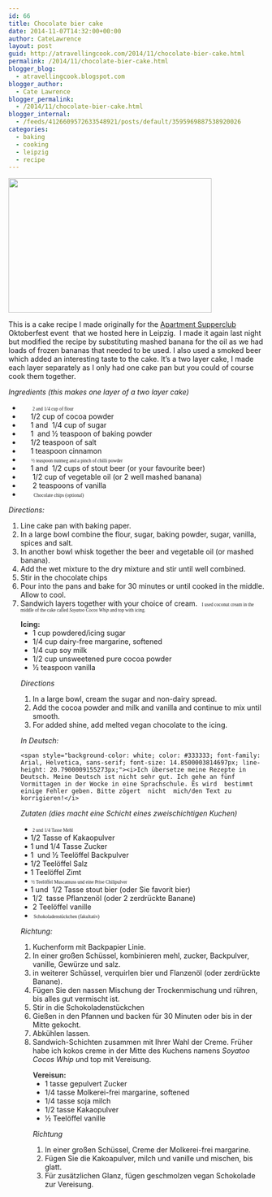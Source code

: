 ```yaml
---
id: 66
title: Chocolate bier cake
date: 2014-11-07T14:32:00+00:00
author: CateLawrence
layout: post
guid: http://atravellingcook.com/2014/11/chocolate-bier-cake.html
permalink: /2014/11/chocolate-bier-cake.html
blogger_blog:
  - atravellingcook.blogspot.com
blogger_author:
  - Cate Lawrence
blogger_permalink:
  - /2014/11/chocolate-bier-cake.html
blogger_internal:
  - /feeds/4126609572633548921/posts/default/3595969887538920026
categories:
  - baking
  - cooking
  - leipzig
  - recipe
---
```


  <a  href="http://4.bp.blogspot.com/-Zj6zwxM3R7o/VFzGKEY-JtI/AAAAAAAAJz8/xGl9NquuH9M/s1600/15707833596_880089271a_k.jpg"><img src="http://4.bp.blogspot.com/-Zj6zwxM3R7o/VFzGKEY-JtI/AAAAAAAAJz8/xGl9NquuH9M/s1600/15707833596_880089271a_k.jpg" alt="" width="400" height="265" border="0" /></a>









  This is a cake recipe I made originally for the <a href="http://www.apartmentsupperclubleipzig.com/">Apartment Supperclub</a> Oktoberfest event  that we hosted here in Leipzig.  I made it again last night but modified the recipe by substituting mashed banana for the oil as we had loads of frozen bananas that needed to be used. I also used a smoked beer which added an interesting taste to the cake. It&#8217;s a two layer cake, I made each layer separately as I only had one cake pan but you could of course cook them together.











  <i>Ingredients </i><i>(this makes one layer of a two layer cake)</i>


  * <span style="font-family: Symbol; text-indent: -18pt;"><span style="font-family: 'Times New Roman'; font-size: 7pt; font-stretch: normal;">          <span style="text-indent: -18pt;">2 and 1/4 cup of flour
  * <span style="text-indent: -18pt;">     1/2 cup of cocoa powder
  * <span style="text-indent: -18pt;">     1 and <span style="text-indent: -18pt;"> <span style="text-indent: -18pt;">1/4 cup of sugar
  * <span style="text-indent: -18pt;">     1 <span style="text-indent: -18pt;"> and<span style="text-indent: -18pt;"> ½ teaspoon of baking powder
  * <span style="text-indent: -18pt;">     1/2 teaspoon of salt
  * <span style="text-indent: -18pt;">     1 teaspoon cinnamon
  * <span style="font-family: Symbol; text-indent: -18pt;"><span style="font-family: 'Times New Roman'; font-size: 7pt; font-stretch: normal;">         <span style="text-indent: -18pt;">½ teaspoon nutmeg and a pinch of chilli powder
  * <span style="text-indent: -18pt;">     1 and  1/2 cups of stout beer (or your favourite beer)
  * <span style="text-indent: -18pt;">      1/2 cup of vegetable oil (or 2 well mashed banana)
  * <span style="text-indent: -18pt;">      2 teaspoons of vanilla
  * <span style="font-family: Symbol; text-indent: -18pt;"><span style="font-family: 'Times New Roman'; font-size: 7pt; font-stretch: normal;">           <span style="text-indent: -18pt;">Chocolate chips (optional)

<span style="text-indent: -18pt;"><i>Directions:</i>

  1. Line cake pan with baking paper.
  2. In a large bowl combine the flour, sugar, baking powder, sugar, vanilla, spices and salt.
  3. In another bowl whisk together the beer and vegetable oil (or mashed banana).
  4. Add the wet mixture to the dry mixture and stir until well combined.
  5. Stir in the chocolate chips
  6. Pour into the pans and bake for 30 minutes or until cooked in the middle. Allow to cool.
  7. Sandwich layers together with your choice of cream. <span style="text-indent: -18pt;"><span style="font-family: 'Times New Roman'; font-size: 7pt; font-stretch: normal;">  <span style="text-indent: -18pt;">I used coconut cream in the middle of the cake called <i>Soyatoo Cocos Whip </i>and top with icing. 

<div style="margin-left: 18.0pt;">
  <b style="mso-bidi-font-weight: normal;"><span style="color: #333333; mso-bidi-font-family: 'Times New Roman';">Icing:</b>


<ul style="margin-top: 0cm;" type="disc">
  <li style="mso-list: l3 level1 lfo1; tab-stops: list 36.0pt;">
    1 cup powdered/icing sugar
  </li>
  <li style="mso-list: l3 level1 lfo1; tab-stops: list 36.0pt;">
    1/4 cup dairy-free margarine, softened
  </li>
  <li style="mso-list: l3 level1 lfo1; tab-stops: list 36.0pt;">
    1/4 cup soy milk
  </li>
  <li style="mso-list: l3 level1 lfo1; tab-stops: list 36.0pt;">
    1/2 cup unsweetened pure cocoa powder
  </li>
  <li style="mso-list: l3 level1 lfo1; tab-stops: list 36.0pt;">
    ½ teaspoon vanilla
  </li>
</ul>


  <i>Directions</i>


  1. In a large bowl, cream the sugar and non-dairy spread.
  2. Add the cocoa powder and milk and vanilla and continue to mix until smooth.
  3. For added shine, add melted vegan chocolate to the icing.





  <i>In Deutsch:</i>



  
    <span style="background-color: white; color: #333333; font-family: Arial, Helvetica, sans-serif; font-size: 14.8500003814697px; line-height: 20.7900009155273px;"><i>Ich übersetze meine Rezepte in Deutsch. Meine Deutsch ist nicht sehr gut. Ich gehe an fünf Vormittagen in der Wocke in eine Sprachschule. Es wird  bestimmt einige Fehler geben. Bitte zögert  nicht  mich/den Text zu korrigieren!</i>
  



  <i>Zutaten (dies macht eine Schicht eines zweischichtigen Kuchen)</i>





<div style="mso-list: l0 level1 lfo2; text-indent: -18.0pt;">


  * <span style="font-family: Symbol; text-indent: -18pt;"><span style="font-family: 'Times New Roman'; font-size: 7pt; font-stretch: normal;">          <span style="text-indent: -18pt;">2 und 1/4 Tasse Mehl
  * <span style="text-indent: -18pt;">     1/2 Tasse of Kakaopulver
  * <span style="text-indent: -18pt;">     1 und<span style="text-indent: -18pt;"> <span style="text-indent: -18pt;">1/4 Tasse Zucker
  * <span style="text-indent: -18pt;">     1 <span style="text-indent: -18pt;"> und<span style="text-indent: -18pt;"> ½ Teelöffel Backpulver
  * <span style="text-indent: -18pt;">     1/2 Teelöffel Salz
  * <span style="text-indent: -18pt;">     1 Teelöffel Zimt
  * <span style="font-family: Symbol; text-indent: -18pt;"><span style="font-family: 'Times New Roman'; font-size: 7pt; font-stretch: normal;">         <span style="text-indent: -18pt;">½ Teelöffel Muscatnuss und eine Prise Chilipulver
  * <span style="text-indent: -18pt;">     1 und  1/2 Tasse stout bier (oder Sie favorit bier)
  * <span style="text-indent: -18pt;">      1/2  tasse Pflanzenöl (oder 2 zerdrückte Banane)
  * <span style="text-indent: -18pt;">      2 Teelöffel vanille
  * <span style="font-family: Symbol; text-indent: -18pt;"><span style="font-family: 'Times New Roman'; font-size: 7pt; font-stretch: normal;">           <span style="text-indent: -18pt;"><span style="font-family: Times New Roman;">Schokoladenstückchen (fakultativ)

<div style="text-indent: -24px;">
  <div style="text-indent: 0px;">
    <span style="text-indent: -18pt;"><i>Richtung:</i>
  
  
  <ol style="text-indent: 0px;">
    <li>
      Kuchenform mit Backpapier Linie.
    </li>
    <li>
      In einer großen Schüssel, kombinieren mehl, zucker, Backpulver, vanille, Gewürze und salz.
    </li>
    <li>
      in weiterer Schüssel, verquirlen bier und Flanzenöl (oder zerdrückte Banane).
    </li>
    <li>
      Fügen Sie den nassen Mischung der Trockenmischung und rühren, bis alles gut vermischt ist.
    </li>
    <li>
      Stir in die Schokoladenstückchen
    </li>
    <li>
      Gießen in den Pfannen und backen für 30 Minuten oder bis in der Mitte gekocht.
    </li>
    <li>
      Abkühlen lassen.
    </li>
    <li>
      <span style="text-indent: -18pt;">Sandwich-Schichten zusammen mit Ihrer Wahl der Creme. Früher habe ich kokos creme in der Mitte des Kuchens namens <i>Soyatoo Cocos Whip u</i>nd top mit Vereisung. 
    </li>
  </ol>
  
  <div style="margin-left: 18pt; text-indent: 0px;">
    <b style="mso-bidi-font-weight: normal;"><span style="color: #333333; mso-bidi-font-family: 'Times New Roman';">Vereisun:</b>
  
  
  <ul style="margin-top: 0cm; text-indent: 0px;" type="disc">
    <li style="mso-list: l3 level1 lfo1; tab-stops: list 36.0pt;">
      1 tasse gepulvert Zucker
    </li>
    <li style="mso-list: l3 level1 lfo1; tab-stops: list 36.0pt;">
      1/4 tasse Molkerei-frei margarine, softened
    </li>
    <li style="mso-list: l3 level1 lfo1; tab-stops: list 36.0pt;">
      1/4 tasse soja milch
    </li>
    <li style="mso-list: l3 level1 lfo1; tab-stops: list 36.0pt;">
      1/2 tasse Kakaopulver
    </li>
    <li style="mso-list: l3 level1 lfo1; tab-stops: list 36.0pt;">
      ½ Teelöffel vanille
    </li>
  </ul>
  
  <div style="text-indent: 0px;">
    <i>Richtung</i>
  
  
  <ol style="text-indent: 0px;">
    <li>
      In einer großen Schüssel, Creme der Molkerei-frei margarine.
    </li>
    <li>
      Fügen Sie die Kakoapulver, milch und vanille und mischen, bis glatt.
    </li>
    <li>
      Für zusätzlichen Glanz, fügen geschmolzen vegan Schokolade zur Vereisung.
    </li>
  </ol>


<!-- [if gte mso 9]><xml> <o:OfficeDocumentSettings>  <o:AllowPNG/> </o:OfficeDocumentSettings></xml><![endif]-->

<!-- [if gte mso 9]><xml> <w:WordDocument>  <w:View>Normal</w:View>  <w:Zoom>0</w:Zoom>  <w:TrackMoves/>  <w:TrackFormatting/>  <w:PunctuationKerning/>  <w:ValidateAgainstSchemas/>  <w:SaveIfXMLInval>false</w:SaveIfXMLInvalid>  <w:IgnoreMixedContent>false</w:IgnoreMixedContent>  <w:AlwaysShowPlaceholderText>false</w:AlwaysShowPlaceholderText>  <w:DoNotPromoteQF/>  <w:LidThemeOther>EN-US</w:LidThemeOther>  <w:LidThemeAsian>JA</w:LidThemeAsian>  <w:LidThemeComplexScript>X-NONE</w:LidThemeComplexScript>  <w:Compatibility>   <w:BreakWrappedTables/>   <w:SnapToGridInCell/>   <w:WrapTextWithPunct/>   <w:UseAsianBreakRules/>   <w:DontGrowAutofit/>   <w:SplitPgBreakAndParaMark/>   <w:EnableOpenTypeKerning/>   <w:DontFlipMirrorIndents/>   <w:OverrideTableStyleHps/>   <w:UseFELayout/>  </w:Compatibility>  <m:mathPr>   <m:mathFont m:val="Cambria Math"/>   <m:brkBin m:val="before"/>   <m:brkBinSub m:val="&#45;-"/>   <m:smallFrac m:val="off"/>   <m:dispDef/>   <m:lMargin m:val="0"/>   <m:rMargin m:val="0"/>   <m:defJc m:val="centerGroup"/>   <m:wrapIndent m:val="1440"/>   <m:intLim m:val="subSup"/>   <m:naryLim m:val="undOvr"/>  </m:mathPr></w:WordDocument></xml><![endif]-->

<!-- [if gte mso 9]><xml> <w:LatentStyles DefLockedState="false" DefUnhideWhenUsed="true"   DefSemiHidden="true" DefQFormat="false" DefPriority="99"   LatentStyleCount="276">  <w:LsdException Locked="false" Priority="0" SemiHidden="false"    UnhideWhenUsed="false" QFormat="true" Name="Normal"/>  <w:LsdException Locked="false" Priority="9" SemiHidden="false"    UnhideWhenUsed="false" QFormat="true" Name="heading 1"/>  <w:LsdException Locked="false" Priority="9" QFormat="true" Name="heading 2"/>  <w:LsdException Locked="false" Priority="9" QFormat="true" Name="heading 3"/>  <w:LsdException Locked="false" Priority="9" QFormat="true" Name="heading 4"/>  <w:LsdException Locked="false" Priority="9" QFormat="true" Name="heading 5"/>  <w:LsdException Locked="false" Priority="9" QFormat="true" Name="heading 6"/>  <w:LsdException Locked="false" Priority="9" QFormat="true" Name="heading 7"/>  <w:LsdException Locked="false" Priority="9" QFormat="true" Name="heading 8"/>  <w:LsdException Locked="false" Priority="9" QFormat="true" Name="heading 9"/>  <w:LsdException Locked="false" Priority="39" Name="toc 1"/>  <w:LsdException Locked="false" Priority="39" Name="toc 2"/>  <w:LsdException Locked="false" Priority="39" Name="toc 3"/>  <w:LsdException Locked="false" Priority="39" Name="toc 4"/>  <w:LsdException Locked="false" Priority="39" Name="toc 5"/>  <w:LsdException Locked="false" Priority="39" Name="toc 6"/>  <w:LsdException Locked="false" Priority="39" Name="toc 7"/>  <w:LsdException Locked="false" Priority="39" Name="toc 8"/>  <w:LsdException Locked="false" Priority="39" Name="toc 9"/>  <w:LsdException Locked="false" Priority="35" QFormat="true" Name="caption"/>  <w:LsdException Locked="false" Priority="10" SemiHidden="false"    UnhideWhenUsed="false" QFormat="true" Name="Title"/>  <w:LsdException Locked="false" Priority="1" Name="Default Paragraph Font"/>  <w:LsdException Locked="false" Priority="11" SemiHidden="false"    UnhideWhenUsed="false" QFormat="true" Name="Subtitle"/>  <w:LsdException Locked="false" Priority="22" SemiHidden="false"    UnhideWhenUsed="false" QFormat="true" Name="Strong"/>  <w:LsdException Locked="false" Priority="20" SemiHidden="false"    UnhideWhenUsed="false" QFormat="true" Name="Emphasis"/>  <w:LsdException Locked="false" Priority="59" SemiHidden="false"    UnhideWhenUsed="false" Name="Table Grid"/>  <w:LsdException Locked="false" UnhideWhenUsed="false" Name="Placeholder Text"/>  <w:LsdException Locked="false" Priority="1" SemiHidden="false"    UnhideWhenUsed="false" QFormat="true" Name="No Spacing"/>  <w:LsdException Locked="false" Priority="60" SemiHidden="false"    UnhideWhenUsed="false" Name="Light Shading"/>  <w:LsdException Locked="false" Priority="61" SemiHidden="false"    UnhideWhenUsed="false" Name="Light List"/>  <w:LsdException Locked="false" Priority="62" SemiHidden="false"    UnhideWhenUsed="false" Name="Light Grid"/>  <w:LsdException Locked="false" Priority="63" SemiHidden="false"    UnhideWhenUsed="false" Name="Medium Shading 1"/>  <w:LsdException Locked="false" Priority="64" SemiHidden="false"    UnhideWhenUsed="false" Name="Medium Shading 2"/>  <w:LsdException Locked="false" Priority="65" SemiHidden="false"    UnhideWhenUsed="false" Name="Medium List 1"/>  <w:LsdException Locked="false" Priority="66" SemiHidden="false"    UnhideWhenUsed="false" Name="Medium List 2"/>  <w:LsdException Locked="false" Priority="67" SemiHidden="false"    UnhideWhenUsed="false" Name="Medium Grid 1"/>  <w:LsdException Locked="false" Priority="68" SemiHidden="false"    UnhideWhenUsed="false" Name="Medium Grid 2"/>  <w:LsdException Locked="false" Priority="69" SemiHidden="false"    UnhideWhenUsed="false" Name="Medium Grid 3"/>  <w:LsdException Locked="false" Priority="70" SemiHidden="false"    UnhideWhenUsed="false" Name="Dark List"/>  <w:LsdException Locked="false" Priority="71" SemiHidden="false"    UnhideWhenUsed="false" Name="Colorful Shading"/>  <w:LsdException Locked="false" Priority="72" SemiHidden="false"    UnhideWhenUsed="false" Name="Colorful List"/>  <w:LsdException Locked="false" Priority="73" SemiHidden="false"    UnhideWhenUsed="false" Name="Colorful Grid"/>  <w:LsdException Locked="false" Priority="60" SemiHidden="false"    UnhideWhenUsed="false" Name="Light Shading Accent 1"/>  <w:LsdException Locked="false" Priority="61" SemiHidden="false"    UnhideWhenUsed="false" Name="Light List Accent 1"/>  <w:LsdException Locked="false" Priority="62" SemiHidden="false"    UnhideWhenUsed="false" Name="Light Grid Accent 1"/>  <w:LsdException Locked="false" Priority="63" SemiHidden="false"    UnhideWhenUsed="false" Name="Medium Shading 1 Accent 1"/>  <w:LsdException Locked="false" Priority="64" SemiHidden="false"    UnhideWhenUsed="false" Name="Medium Shading 2 Accent 1"/>  <w:LsdException Locked="false" Priority="65" SemiHidden="false"    UnhideWhenUsed="false" Name="Medium List 1 Accent 1"/>  <w:LsdException Locked="false" UnhideWhenUsed="false" Name="Revision"/>  <w:LsdException Locked="false" Priority="34" SemiHidden="false"    UnhideWhenUsed="false" QFormat="true" Name="List Paragraph"/>  <w:LsdException Locked="false" Priority="29" SemiHidden="false"    UnhideWhenUsed="false" QFormat="true" Name="Quote"/>  <w:LsdException Locked="false" Priority="30" SemiHidden="false"    UnhideWhenUsed="false" QFormat="true" Name="Intense Quote"/>  <w:LsdException Locked="false" Priority="66" SemiHidden="false"    UnhideWhenUsed="false" Name="Medium List 2 Accent 1"/>  <w:LsdException Locked="false" Priority="67" SemiHidden="false"    UnhideWhenUsed="false" Name="Medium Grid 1 Accent 1"/>  <w:LsdException Locked="false" Priority="68" SemiHidden="false"    UnhideWhenUsed="false" Name="Medium Grid 2 Accent 1"/>  <w:LsdException Locked="false" Priority="69" SemiHidden="false"    UnhideWhenUsed="false" Name="Medium Grid 3 Accent 1"/>  <w:LsdException Locked="false" Priority="70" SemiHidden="false"    UnhideWhenUsed="false" Name="Dark List Accent 1"/>  <w:LsdException Locked="false" Priority="71" SemiHidden="false"    UnhideWhenUsed="false" Name="Colorful Shading Accent 1"/>  <w:LsdException Locked="false" Priority="72" SemiHidden="false"    UnhideWhenUsed="false" Name="Colorful List Accent 1"/>  <w:LsdException Locked="false" Priority="73" SemiHidden="false"    UnhideWhenUsed="false" Name="Colorful Grid Accent 1"/>  <w:LsdException Locked="false" Priority="60" SemiHidden="false"    UnhideWhenUsed="false" Name="Light Shading Accent 2"/>  <w:LsdException Locked="false" Priority="61" SemiHidden="false"    UnhideWhenUsed="false" Name="Light List Accent 2"/>  <w:LsdException Locked="false" Priority="62" SemiHidden="false"    UnhideWhenUsed="false" Name="Light Grid Accent 2"/>  <w:LsdException Locked="false" Priority="63" SemiHidden="false"    UnhideWhenUsed="false" Name="Medium Shading 1 Accent 2"/>  <w:LsdException Locked="false" Priority="64" SemiHidden="false"    UnhideWhenUsed="false" Name="Medium Shading 2 Accent 2"/>  <w:LsdException Locked="false" Priority="65" SemiHidden="false"    UnhideWhenUsed="false" Name="Medium List 1 Accent 2"/>  <w:LsdException Locked="false" Priority="66" SemiHidden="false"    UnhideWhenUsed="false" Name="Medium List 2 Accent 2"/>  <w:LsdException Locked="false" Priority="67" SemiHidden="false"    UnhideWhenUsed="false" Name="Medium Grid 1 Accent 2"/>  <w:LsdException Locked="false" Priority="68" SemiHidden="false"    UnhideWhenUsed="false" Name="Medium Grid 2 Accent 2"/>  <w:LsdException Locked="false" Priority="69" SemiHidden="false"    UnhideWhenUsed="false" Name="Medium Grid 3 Accent 2"/>  <w:LsdException Locked="false" Priority="70" SemiHidden="false"    UnhideWhenUsed="false" Name="Dark List Accent 2"/>  <w:LsdException Locked="false" Priority="71" SemiHidden="false"    UnhideWhenUsed="false" Name="Colorful Shading Accent 2"/>  <w:LsdException Locked="false" Priority="72" SemiHidden="false"    UnhideWhenUsed="false" Name="Colorful List Accent 2"/>  <w:LsdException Locked="false" Priority="73" SemiHidden="false"    UnhideWhenUsed="false" Name="Colorful Grid Accent 2"/>  <w:LsdException Locked="false" Priority="60" SemiHidden="false"    UnhideWhenUsed="false" Name="Light Shading Accent 3"/>  <w:LsdException Locked="false" Priority="61" SemiHidden="false"    UnhideWhenUsed="false" Name="Light List Accent 3"/>  <w:LsdException Locked="false" Priority="62" SemiHidden="false"    UnhideWhenUsed="false" Name="Light Grid Accent 3"/>  <w:LsdException Locked="false" Priority="63" SemiHidden="false"    UnhideWhenUsed="false" Name="Medium Shading 1 Accent 3"/>  <w:LsdException Locked="false" Priority="64" SemiHidden="false"    UnhideWhenUsed="false" Name="Medium Shading 2 Accent 3"/>  <w:LsdException Locked="false" Priority="65" SemiHidden="false"    UnhideWhenUsed="false" Name="Medium List 1 Accent 3"/>  <w:LsdException Locked="false" Priority="66" SemiHidden="false"    UnhideWhenUsed="false" Name="Medium List 2 Accent 3"/>  <w:LsdException Locked="false" Priority="67" SemiHidden="false"    UnhideWhenUsed="false" Name="Medium Grid 1 Accent 3"/>  <w:LsdException Locked="false" Priority="68" SemiHidden="false"    UnhideWhenUsed="false" Name="Medium Grid 2 Accent 3"/>  <w:LsdException Locked="false" Priority="69" SemiHidden="false"    UnhideWhenUsed="false" Name="Medium Grid 3 Accent 3"/>  <w:LsdException Locked="false" Priority="70" SemiHidden="false"    UnhideWhenUsed="false" Name="Dark List Accent 3"/>  <w:LsdException Locked="false" Priority="71" SemiHidden="false"    UnhideWhenUsed="false" Name="Colorful Shading Accent 3"/>  <w:LsdException Locked="false" Priority="72" SemiHidden="false"    UnhideWhenUsed="false" Name="Colorful List Accent 3"/>  <w:LsdException Locked="false" Priority="73" SemiHidden="false"    UnhideWhenUsed="false" Name="Colorful Grid Accent 3"/>  <w:LsdException Locked="false" Priority="60" SemiHidden="false"    UnhideWhenUsed="false" Name="Light Shading Accent 4"/>  <w:LsdException Locked="false" Priority="61" SemiHidden="false"    UnhideWhenUsed="false" Name="Light List Accent 4"/>  <w:LsdException Locked="false" Priority="62" SemiHidden="false"    UnhideWhenUsed="false" Name="Light Grid Accent 4"/>  <w:LsdException Locked="false" Priority="63" SemiHidden="false"    UnhideWhenUsed="false" Name="Medium Shading 1 Accent 4"/>  <w:LsdException Locked="false" Priority="64" SemiHidden="false"    UnhideWhenUsed="false" Name="Medium Shading 2 Accent 4"/>  <w:LsdException Locked="false" Priority="65" SemiHidden="false"    UnhideWhenUsed="false" Name="Medium List 1 Accent 4"/>  <w:LsdException Locked="false" Priority="66" SemiHidden="false"    UnhideWhenUsed="false" Name="Medium List 2 Accent 4"/>  <w:LsdException Locked="false" Priority="67" SemiHidden="false"    UnhideWhenUsed="false" Name="Medium Grid 1 Accent 4"/>  <w:LsdException Locked="false" Priority="68" SemiHidden="false"    UnhideWhenUsed="false" Name="Medium Grid 2 Accent 4"/>  <w:LsdException Locked="false" Priority="69" SemiHidden="false"    UnhideWhenUsed="false" Name="Medium Grid 3 Accent 4"/>  <w:LsdException Locked="false" Priority="70" SemiHidden="false"    UnhideWhenUsed="false" Name="Dark List Accent 4"/>  <w:LsdException Locked="false" Priority="71" SemiHidden="false"    UnhideWhenUsed="false" Name="Colorful Shading Accent 4"/>  <w:LsdException Locked="false" Priority="72" SemiHidden="false"    UnhideWhenUsed="false" Name="Colorful List Accent 4"/>  <w:LsdException Locked="false" Priority="73" SemiHidden="false"    UnhideWhenUsed="false" Name="Colorful Grid Accent 4"/>  <w:LsdException Locked="false" Priority="60" SemiHidden="false"    UnhideWhenUsed="false" Name="Light Shading Accent 5"/>  <w:LsdException Locked="false" Priority="61" SemiHidden="false"    UnhideWhenUsed="false" Name="Light List Accent 5"/>  <w:LsdException Locked="false" Priority="62" SemiHidden="false"    UnhideWhenUsed="false" Name="Light Grid Accent 5"/>  <w:LsdException Locked="false" Priority="63" SemiHidden="false"    UnhideWhenUsed="false" Name="Medium Shading 1 Accent 5"/>  <w:LsdException Locked="false" Priority="64" SemiHidden="false"    UnhideWhenUsed="false" Name="Medium Shading 2 Accent 5"/>  <w:LsdException Locked="false" Priority="65" SemiHidden="false"    UnhideWhenUsed="false" Name="Medium List 1 Accent 5"/>  <w:LsdException Locked="false" Priority="66" SemiHidden="false"    UnhideWhenUsed="false" Name="Medium List 2 Accent 5"/>  <w:LsdException Locked="false" Priority="67" SemiHidden="false"    UnhideWhenUsed="false" Name="Medium Grid 1 Accent 5"/>  <w:LsdException Locked="false" Priority="68" SemiHidden="false"    UnhideWhenUsed="false" Name="Medium Grid 2 Accent 5"/>  <w:LsdException Locked="false" Priority="69" SemiHidden="false"    UnhideWhenUsed="false" Name="Medium Grid 3 Accent 5"/>  <w:LsdException Locked="false" Priority="70" SemiHidden="false"    UnhideWhenUsed="false" Name="Dark List Accent 5"/>  <w:LsdException Locked="false" Priority="71" SemiHidden="false"    UnhideWhenUsed="false" Name="Colorful Shading Accent 5"/>  <w:LsdException Locked="false" Priority="72" SemiHidden="false"    UnhideWhenUsed="false" Name="Colorful List Accent 5"/>  <w:LsdException Locked="false" Priority="73" SemiHidden="false"    UnhideWhenUsed="false" Name="Colorful Grid Accent 5"/>  <w:LsdException Locked="false" Priority="60" SemiHidden="false"    UnhideWhenUsed="false" Name="Light Shading Accent 6"/>  <w:LsdException Locked="false" Priority="61" SemiHidden="false"    UnhideWhenUsed="false" Name="Light List Accent 6"/>  <w:LsdException Locked="false" Priority="62" SemiHidden="false"    UnhideWhenUsed="false" Name="Light Grid Accent 6"/>  <w:LsdException Locked="false" Priority="63" SemiHidden="false"    UnhideWhenUsed="false" Name="Medium Shading 1 Accent 6"/>  <w:LsdException Locked="false" Priority="64" SemiHidden="false"    UnhideWhenUsed="false" Name="Medium Shading 2 Accent 6"/>  <w:LsdException Locked="false" Priority="65" SemiHidden="false"    UnhideWhenUsed="false" Name="Medium List 1 Accent 6"/>  <w:LsdException Locked="false" Priority="66" SemiHidden="false"    UnhideWhenUsed="false" Name="Medium List 2 Accent 6"/>  <w:LsdException Locked="false" Priority="67" SemiHidden="false"    UnhideWhenUsed="false" Name="Medium Grid 1 Accent 6"/>  <w:LsdException Locked="false" Priority="68" SemiHidden="false"    UnhideWhenUsed="false" Name="Medium Grid 2 Accent 6"/>  <w:LsdException Locked="false" Priority="69" SemiHidden="false"    UnhideWhenUsed="false" Name="Medium Grid 3 Accent 6"/>  <w:LsdException Locked="false" Priority="70" SemiHidden="false"    UnhideWhenUsed="false" Name="Dark List Accent 6"/>  <w:LsdException Locked="false" Priority="71" SemiHidden="false"    UnhideWhenUsed="false" Name="Colorful Shading Accent 6"/>  <w:LsdException Locked="false" Priority="72" SemiHidden="false"    UnhideWhenUsed="false" Name="Colorful List Accent 6"/>  <w:LsdException Locked="false" Priority="73" SemiHidden="false"    UnhideWhenUsed="false" Name="Colorful Grid Accent 6"/>  <w:LsdException Locked="false" Priority="19" SemiHidden="false"    UnhideWhenUsed="false" QFormat="true" Name="Subtle Emphasis"/>  <w:LsdException Locked="false" Priority="21" SemiHidden="false"    UnhideWhenUsed="false" QFormat="true" Name="Intense Emphasis"/>  <w:LsdException Locked="false" Priority="31" SemiHidden="false"    UnhideWhenUsed="false" QFormat="true" Name="Subtle Reference"/>  <w:LsdException Locked="false" Priority="32" SemiHidden="false"    UnhideWhenUsed="false" QFormat="true" Name="Intense Reference"/>  <w:LsdException Locked="false" Priority="33" SemiHidden="false"    UnhideWhenUsed="false" QFormat="true" Name="Book Title"/>  <w:LsdException Locked="false" Priority="37" Name="Bibliography"/>  <w:LsdException Locked="false" Priority="39" QFormat="true" Name="TOC Heading"/> </w:LatentStyles></xml><![endif]-->

<!-- [if gte mso 10]><![endif]-->

<!--StartFragment-->

<!--EndFragment-->

<div style="mso-list: l1 level1 lfo3; text-indent: -18.0pt;">
